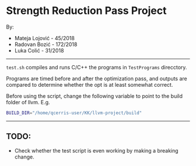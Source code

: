 # Strength Reduction Pass Project

By:
* Mateja Lojović - 45/2018
* Radovan Bozić - 172/2018
* Luka Colić - 31/2018

---

`test.sh` compiles and runs C/C++ the programs in `TestPrograms` direcctory. 

Programs are timed before and after the optimization pass, and outputs are compared to determine whether the opt is at least somewhat correct.

Before using the script, change the following variable to point to the build folder of llvm. E.g.
```sh
BUILD_DIR="/home/qcerris-user/KK/llvm-project/build"
```

---

## TODO:
* Check whether the test script is even working by making a breaking change.